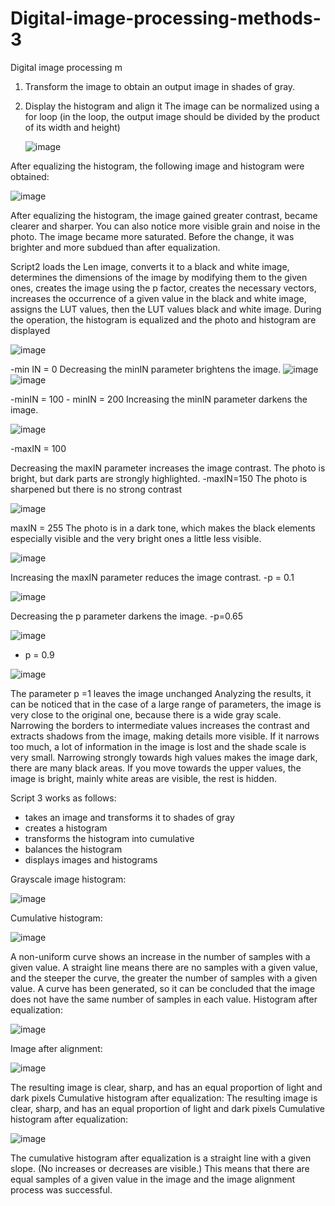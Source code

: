 # Digital-image-processing-methods-3
Digital image processing m
1. Transform the image to obtain an output image in shades of gray.
2. Display the histogram and align it
   The image can be normalized using a for loop (in the loop, the output image should be divided by the product of its width and height)
   
   ![image](https://github.com/AsiaEwa/Digital-image-processing-methods-3/assets/101841759/fb1caa5c-599b-4d9c-a770-571b4dba7db7)
   
After equalizing the histogram, the following image and histogram were obtained:

   ![image](https://github.com/AsiaEwa/Digital-image-processing-methods-3/assets/101841759/e104c2e1-c178-4998-b61c-49584873e51c)

After equalizing the histogram, the image gained greater contrast, became clearer and sharper. You can also notice more visible grain and noise in the photo. The image became more saturated. Before the change, it was brighter and more subdued than after equalization.

Script2 loads the Len image, converts it to a black and white image, determines the dimensions of the image by modifying them to the given ones, creates the image using the p factor, creates the necessary vectors, increases the occurrence of a given value in the black and white image, assigns the LUT values, then the LUT values black and white image.
During the operation, the histogram is equalized and the photo and histogram are displayed

![image](https://github.com/AsiaEwa/Digital-image-processing-methods-3/assets/101841759/07a0f456-c916-40f9-a741-9a1f0390af28)

-min IN = 0 Decreasing the minIN parameter brightens the image.
![image](https://github.com/AsiaEwa/Digital-image-processing-methods-3/assets/101841759/ce029a81-f3ec-4eeb-8e2e-9e1ecf5a384f)
![image](https://github.com/AsiaEwa/Digital-image-processing-methods-3/assets/101841759/40bce9b2-78c0-443e-a963-f6d2bf1aeec8)

  -minIN = 100 - minIN = 200 Increasing the minIN parameter darkens the image.
  
![image](https://github.com/AsiaEwa/Digital-image-processing-methods-3/assets/101841759/7a71d77f-e7a4-4f84-9331-fc91b2776f39)

  -maxIN = 100

Decreasing the maxIN parameter increases the image contrast. The photo is bright, but dark parts are strongly highlighted.
-maxIN=150 The photo is sharpened but there is no strong contrast

![image](https://github.com/AsiaEwa/Digital-image-processing-methods-3/assets/101841759/2aa3385d-72c7-4a57-9390-4bde9cbc681f)

maxIN = 255 The photo is in a dark tone, which makes the black elements especially visible and the very bright ones a little less visible.

![image](https://github.com/AsiaEwa/Digital-image-processing-methods-3/assets/101841759/bfe53c9f-e189-49e7-b66f-fc54fdb91515)

Increasing the maxIN parameter reduces the image contrast.
-p = 0.1
 
![image](https://github.com/AsiaEwa/Digital-image-processing-methods-3/assets/101841759/9046fbc5-4b05-495c-a3a4-b14b66d1a1bc)

Decreasing the p parameter darkens the image.
-p=0.65

![image](https://github.com/AsiaEwa/Digital-image-processing-methods-3/assets/101841759/97c0bbba-86e9-4fd4-93cf-6018463b3920)

- p = 0.9

![image](https://github.com/AsiaEwa/Digital-image-processing-methods-3/assets/101841759/f06a76b6-9bb8-428d-9cba-b7e6546e215f)

The parameter p =1 leaves the image unchanged
Analyzing the results, it can be noticed that in the case of a large range of parameters, the image is very close to the original one, because there is a wide gray scale. Narrowing the borders to intermediate values increases the contrast and extracts shadows from the image, making details more visible. If it narrows too much, a lot of information in the image is lost and the shade scale is very small. Narrowing strongly towards high values makes the image dark, there are many black areas. If you move towards the upper values, the image is bright, mainly white areas are visible, the rest is hidden.

Script 3 works as follows:
- takes an image and transforms it to shades of gray
- creates a histogram
- transforms the histogram into cumulative
- balances the histogram
- displays images and histograms

Grayscale image histogram:

![image](https://github.com/AsiaEwa/Digital-image-processing-methods-3/assets/101841759/554d3e8b-0ef0-48b7-9747-e290f20c67f6)

Cumulative histogram:

![image](https://github.com/AsiaEwa/Digital-image-processing-methods-3/assets/101841759/6906ddd4-fe38-4d60-8852-b66a28182585)

A non-uniform curve shows an increase in the number of samples with a given value. A straight line means there are no samples with a given value, and the steeper the curve, the greater the number of samples with a given value. A curve has been generated, so it can be concluded that the image does not have the same number of samples in each value.
Histogram after equalization:

![image](https://github.com/AsiaEwa/Digital-image-processing-methods-3/assets/101841759/f375e2e8-aa4c-4501-9479-090ebb039983)

Image after alignment:

![image](https://github.com/AsiaEwa/Digital-image-processing-methods-3/assets/101841759/d3288379-4f10-4e92-a447-5dcdd39a0f39)

The resulting image is clear, sharp, and has an equal proportion of light and dark pixels
Cumulative histogram after equalization:
The resulting image is clear, sharp, and has an equal proportion of light and dark pixels
Cumulative histogram after equalization:

![image](https://github.com/AsiaEwa/Digital-image-processing-methods-3/assets/101841759/e8a5513a-3d0a-469d-8b62-9aa89d00d424)

The cumulative histogram after equalization is a straight line with a given slope. (No increases or decreases are visible.) This means that there are equal samples of a given value in the image and the image alignment process was successful.
